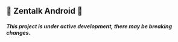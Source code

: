 ## :satellite: Zentalk Android :satellite:


##### This project is under active development, there may be breaking changes.
